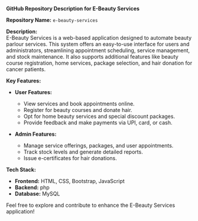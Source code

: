 **GitHub Repository Description for E-Beauty Services**  

**Repository Name:** `e-beauty-services`  

**Description:**  
E-Beauty Services is a web-based application designed to automate beauty parlour services. This system offers an easy-to-use interface for users and administrators, streamlining appointment scheduling, service management, and stock maintenance. It also supports additional features like beauty course registration, home services, package selection, and hair donation for cancer patients.  

**Key Features:**  
- **User Features:**  
  - View services and book appointments online.  
  - Register for beauty courses and donate hair.  
  - Opt for home beauty services and special discount packages.  
  - Provide feedback and make payments via UPI, card, or cash.  

- **Admin Features:**  
  - Manage service offerings, packages, and user appointments.  
  - Track stock levels and generate detailed reports.  
  - Issue e-certificates for hair donations.  

**Tech Stack:**  
- **Frontend:** HTML, CSS, Bootstrap, JavaScript
- **Backend:** php  
- **Database:** MySQL  



Feel free to explore and contribute to enhance the E-Beauty Services application!
